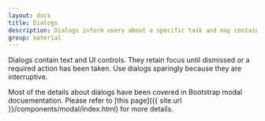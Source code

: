 ```yaml
---
layout: docs
title: Dialogs
description: Dialogs inform users about a specific task and may contain critical information, require decisions, or involve multiple tasks.
group: material
---
```


Dialogs contain text and UI controls. They retain focus until dismissed or a required action has been taken. Use dialogs sparingly because they are interruptive.

Most of the details about dialogs have been covered in Bootstrap modal docuementation. Please refer to [this page]({{ site.url }}/components/modal/index.html) for more details.
